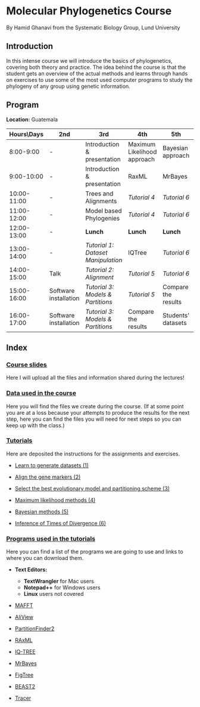 # **Molecular Phylogenetics Course**

By Hamid Ghanavi from the Systematic Biology Group, Lund University

## **Introduction**

In this intense course we will introduce the basics of phylogenetics, covering both theory and practice. The idea behind the course is that the student gets an overview of the actual methods and learns through hands on exercises to use some of the most used computer programs to study the phylogeny of any group using genetic information.

## **Program**

**Location:** Guatemala


| Hours\Days | 2nd | 3rd | 4th | 5th | 6th |
| ---------- | ---- | ---- | ---- | ---- | ---- |
| 8:00-9:00 | - | Introduction & presentation | Maximum Likelihood approach | Bayesian approach | RevBayes Introduction |
| 9:00-10:00 | - | Introduction & presentation | RaxML | MrBayes | RevBayes Introduction |
| 10:00-11:00 | - | Trees and Alignments | *Tutorial 4* | *Tutorial 6* | NGS & Phylogenomics |
| 11:00-12:00 | - | Model based Phylogenies | *Tutorial 4* | *Tutorial 6* | NGS & Phylogenomics |
| 12:00-13:00 | - | **Lunch** | **Lunch** | **Lunch** | **Lunch** |
| 13:00-14:00 | - | *Tutorial 1: Dataset Manipulation* | IQTree | *Tutorial 6* | QA & Literature Review |
| 14:00-15:00 | Talk | *Tutorial 2: Alignment* | *Tutorial 5* | *Tutorial 6* | QA & Literature Review |
| 15:00-16:00 | Software installation | *Tutorial 3: Models & Partitions* | *Tutorial 5* | Compare the results | QA & Literature Review |
| 16:00-17:00 | Software installation | *Tutorial 3: Models & Partitions* | Compare the results | Students' datasets | QA & Literature Review |





## **Index**

### [Course slides](../../tree/master/Lectures)

Here I will upload all the files and information shared during the lectures!


### [Data used in the course](../../tree/master/Data/)

Here you will find the files we create during the course. (If at some point you are at a loss because your attempts to produce the results for the next step, here you can find the files you will need for next steps so you can keep up with the class.)


### [Tutorials](../../tree/master/Tutorials/)

Here are deposited the instructions for the assignments and exercises.


 * [Learn to generate datasets (1)](../../tree/master/Tutorials/1.DatasetManipulation/)
	
 * [Align the gene markers (2)](../../tree/master/Tutorials/2.Alignments/)
 
 * [Select the best evolutionary model and partitioning scheme (3)](../../tree/master/Tutorials/3.ModelSelection/)
 
 * [Maximum likelihood methods (4)](../../tree/master/Tutorials/4.MaximumLikelihood/)
 
 * [Bayesian methods (5)](../../tree/master/Tutorials/5.BayesianInference/)
 
 * [Inference of Times of Divergence (6)](../../tree/master/Tutorials//6.DivergenceTime/)
 

### [Programs used in the tutorials](../../tree/master/Software/)

Here you can find a list of the programs we are going to use and links to where you can download them.
 
 * **Text Editors:**
   	- **TextWrangler** for Mac users
   	- **Notepad++** for Windows users
   	- **Linux** users not covered

 * [MAFFT](https://mafft.cbrc.jp/alignment/software/)

 * [AliView](http://www.ormbunkar.se/aliview/downloads/)

 * [PartitionFinder2](http://www.robertlanfear.com/partitionfinder/)

 * [RAxML](https://antonellilab.github.io/raxmlGUI/)

 * [IQ-TREE](http://www.iqtree.org/)
 
 * [MrBayes](http://nbisweden.github.io/MrBayes/)
	
 * [FigTree](http://tree.bio.ed.ac.uk/software/figtree/)

 * [BEAST2](https://www.beast2.org/)

 * [Tracer](https://github.com/beast-dev/tracer/releases/tag/v1.7.1)
